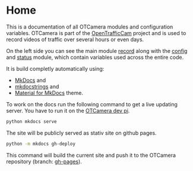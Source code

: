 # Home

This is a documentation of all OTCamera modules and configuration variables.
OTCamera is part of the [OpenTrafficCam](https://opentrafficcam.org) project and is used to record videos of traffic over several hours or even days.

On the left side you can see the main module [record](record) along with the [config](config) and [status](status) module, which contain variables used across the entire code.

It is build completly automatically using:

- [MkDocs](https://www.mkdocs.org/) and
- [mkdocstrings](https://github.com/pawamoy/mkdocstrings) and
- [Material for MkDocs](https://squidfunk.github.io/mkdocs-material/) theme.

To work on the docs run the following command to get a live updating server. You have to run it on the [OTCamera dev pi](https://opentrafficcam.org/contribute/otcamera).

```bash
python mkdocs serve
```

The site will be publicly served as stativ site on github pages.

```bash
python -m mkdocs gh-deploy
```

This command will build the current site and push it to the OTCamera repository (branch: [gh-pages](https://github.com/OpenTrafficCam/OTCamera/tree/gh-pages)).

